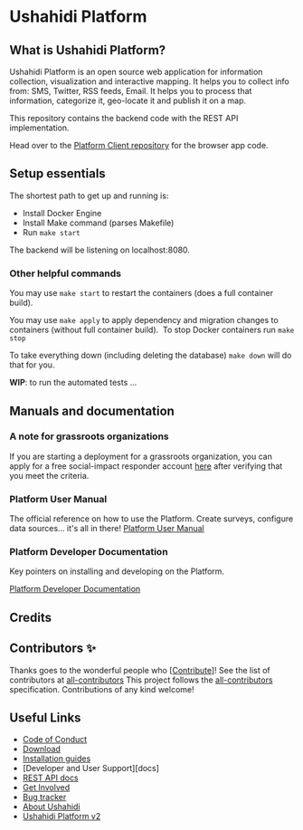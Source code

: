 [client]: https://github.com/ushahidi/platform-client
[download]: https://github.com/ushahidi/platform-release/releases
[setup-guides]: https://docs.ushahidi.com/platform-developer-documentation/development-and-code/setup_alternatives
[support]: https://www.ushahidi.com/support
[rest-api-docs]: https://docs.ushahidi.com/platform-developer-documentation/tech-stack/api-documentation
[getin]: https://www.ushahidi.com/support/get-involved
[issues]: https://github.com/ushahidi/platform/issues
[ush2]: https://github.com/ushahidi/Ushahidi_Web
[ushahidi]: http://ushahidi.com

Ushahidi Platform
=================

## What is Ushahidi Platform?

Ushahidi Platform is an open source web application for information collection, visualization and interactive mapping. It helps you to collect info from: SMS, Twitter, RSS feeds, Email. It helps you to process that information, categorize it, geo-locate it and publish it on a map.

This repository contains the backend code with the REST API implementation.

Head over to the [Platform Client repository][client] for the browser app code.

## Setup essentials

The shortest path to get up and running is:

- Install Docker Engine
- Install Make command (parses Makefile)
- Run `make start`

The backend will be listening on localhost:8080.

### Other helpful commands

You may use `make start` to restart the containers (does a full container build).

You may use `make apply` to apply dependency and migration changes to containers (without full container build).
​
To stop Docker containers run `make stop`

To take everything down (including deleting the database) `make down` will do that for you.

**WIP**: to run the automated tests ...

## Manuals and documentation

### A note for grassroots organizations
If you are starting a deployment for a grassroots organization, you can apply for a free social-impact responder account [here](https://www.ushahidi.com/pricing/apply-for-free) after verifying that you meet the criteria.


### Platform User Manual

The official reference on how to use the Platform. Create surveys, configure data sources... it's all in there!
[Platform User Manual](https://docs.ushahidi.com/ushahidi-platform-user-manual/)

### Platform Developer Documentation

Key pointers on installing and developing on the Platform.

[Platform Developer Documentation](https://docs.ushahidi.com/platform-developer-documentation/)

## Credits

## Contributors ✨

Thanks goes to the wonderful people who [[Contribute](CONTRIBUTING.md)]! See the list of contributors at [all-contributors](docs/contributors-to-ushahidi.md)
This project follows the [all-contributors](https://github.com/all-contributors/all-contributors) specification. Contributions of any kind welcome!

## Useful Links
- [Code of Conduct](https://docs.ushahidi.com/platform-developer-documentation/code-of-conduct)
- [Download][download]
- [Installation guides][setup-guides]
- [Developer and User Support][docs]
- [REST API docs][rest-api-docs]
- [Get Involved][getin]
- [Bug tracker][issues]
- [About Ushahidi][ushahidi]
- [Ushahidi Platform v2][ush2]
